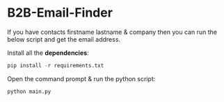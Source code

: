 # B2B-Email-Finder
If you have contacts firstname lastname &amp; company then you can run the below script and get the email address.

Install all the **dependencies**:
```python
pip install -r requirements.txt
```
Open the command prompt & run the python script:
``` python
python main.py
```
